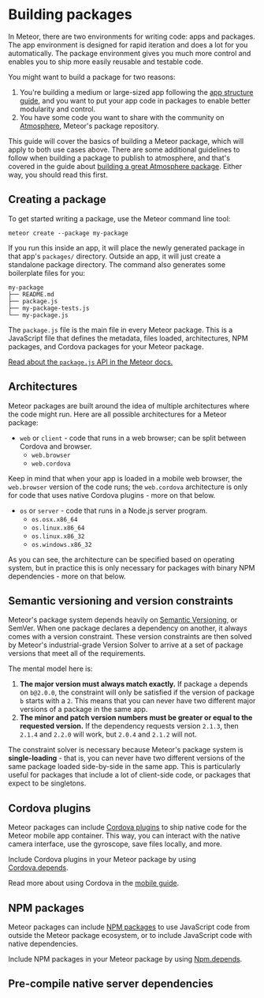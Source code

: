 # Building packages

In Meteor, there are two environments for writing code: apps and packages. The app environment is designed for rapid iteration and does a lot for you automatically. The package environment gives you much more control and enables you to ship more easily reusable and testable code.

You might want to build a package for two reasons:

1. You're building a medium or large-sized app following the [app structure guide](structure.md), and you want to put your app code in packages to enable better modularity and control.
2. You have some code you want to share with the community on [Atmosphere](https://atmospherejs.com/), Meteor's package repository.

This guide will cover the basics of building a Meteor package, which will apply to both use cases above. There are some additional guidelines to follow when building a package to publish to atmosphere, and that's covered in the guide about [building a great Atmosphere package](#XXX). Either way, you should read this first.

## Creating a package

To get started writing a package, use the Meteor command line tool:

```
meteor create --package my-package
```

If you run this inside an app, it will place the newly generated package in that app's `packages/` directory. Outside an app, it will just create a standalone package directory. The command also generates some boilerplate files for you:

```
my-package
├── README.md
├── package.js
├── my-package-tests.js
└── my-package.js
```

The `package.js` file is the main file in every Meteor package. This is a JavaScript file that defines the metadata, files loaded, architectures, NPM packages, and Cordova packages for your Meteor package.

[Read about the `package.js` API in the Meteor docs.](http://docs.meteor.com/#/full/packagejs)

## Architectures

Meteor packages are built around the idea of multiple architectures where the code might run. Here are all possible architectures for a Meteor package:


- `web` or `client` - code that runs in a web browser; can be split between Cordova and browser.
    - `web.browser`
    - `web.cordova`

Keep in mind that when your app is loaded in a mobile web browser, the `web.browser` version of the code runs; the `web.cordova` architecture is only for code that uses native Cordova plugins - more on that below.

- `os` or `server` - code that runs in a Node.js server program.
    - `os.osx.x86_64`
    - `os.linux.x86_64`
    - `os.linux.x86_32`
    - `os.windows.x86_32`


As you can see, the architecture can be specified based on operating system, but in practice this is only necessary for packages with binary NPM dependencies - more on that below.

## Semantic versioning and version constraints

Meteor's package system depends heavily on [Semantic Versioning](http://semver.org/), or SemVer. When one package declares a dependency on another, it always comes with a version constraint. These version constraints are then solved by Meteor's industrial-grade Version Solver to arrive at a set of package versions that meet all of the requirements.

The mental model here is:

1. **The major version must always match exactly.** If package `a` depends on `b@2.0.0`, the constraint will only be satisfied if the version of package `b` starts with a `2`. This means that you can never have two different major versions of a package in the same app.
2. **The minor and patch version numbers must be greater or equal to the requested version.** If the dependency requests version `2.1.3`, then `2.1.4` and `2.2.0` will work, but `2.0.4` and `2.1.2` will not.

The constraint solver is necessary because Meteor's package system is **single-loading** - that is, you can never have two different versions of the same package loaded side-by-side in the same app. This is particularly useful for packages that include a lot of client-side code, or packages that expect to be singletons.

## Cordova plugins

Meteor packages can include [Cordova plugins](http://cordova.apache.org/plugins/) to ship native code for the Meteor mobile app container. This way, you can interact with the native camera interface, use the gyroscope, save files locally, and more.

Include Cordova plugins in your Meteor package by using [Cordova.depends](http://docs.meteor.com/#/full/Cordova-depends).

Read more about using Cordova in the [mobile guide](#XXX).

## NPM packages

Meteor packages can include [NPM packages](https://www.npmjs.com/) to use JavaScript code from outside the Meteor package ecosystem, or to include JavaScript code with native dependencies.

Include NPM packages in your Meteor package by using [Npm.depends](http://docs.meteor.com/#/full/Npm-depends).

## Pre-compile native server dependencies
